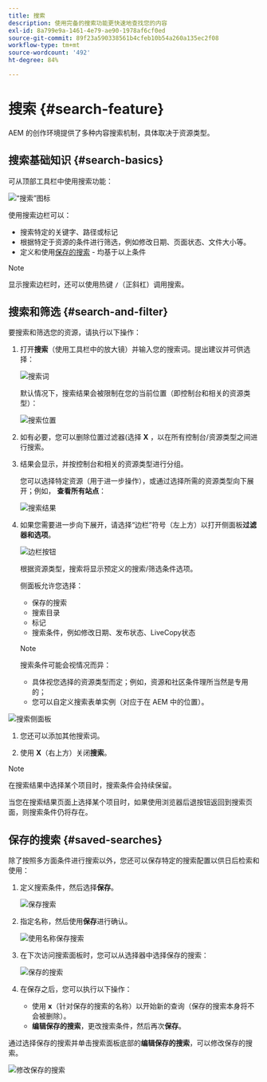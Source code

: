 ```yaml
---
title: 搜索
description: 使用完备的搜索功能更快速地查找您的内容
exl-id: 8a799e9a-1461-4e79-ae90-1978af6cf0ed
source-git-commit: 89f23a590338561b4cfeb10b54a260a135ec2f08
workflow-type: tm+mt
source-wordcount: '492'
ht-degree: 84%

---
```


# 搜索 {#search-feature}

AEM 的创作环境提供了多种内容搜索机制，具体取决于资源类型。

## 搜索基础知识 {#search-basics}

可从顶部工具栏中使用搜索功能：

![“搜索”图标](/help/sites-cloud/authoring/assets/search-icon.png)

使用搜索边栏可以：

* 搜索特定的关键字、路径或标记
* 根据特定于资源的条件进行筛选，例如修改日期、页面状态、文件大小等。
* 定义和使用[保存的搜索](#saved-searches) - 均基于以上条件

>[!NOTE]
>
>显示搜索边栏时，还可以使用热键 `/`（正斜杠）调用搜索。

## 搜索和筛选 {#search-and-filter}

要搜索和筛选您的资源，请执行以下操作：

1. 打开&#x200B;**搜索**（使用工具栏中的放大镜）并输入您的搜索词。提出建议并可供选择：

   ![搜索词](/help/sites-cloud/authoring/assets/search-term.png)

   默认情况下，搜索结果会被限制在您的当前位置（即控制台和相关的资源类型）：

   ![搜索位置](/help/sites-cloud/authoring/assets/search-term-location.png)

1. 如有必要，您可以删除位置过滤器(选择 **X** ，以在所有控制台/资源类型之间进行搜索。
1. 结果会显示，并按控制台和相关的资源类型进行分组。

   您可以选择特定资源（用于进一步操作），或通过选择所需的资源类型向下展开；例如， **查看所有站点**：

   ![搜索结果](/help/sites-cloud/authoring/assets/search-results.png)

1. 如果您需要进一步向下展开，请选择“边栏”符号（左上方）以打开侧面板&#x200B;**过滤器和选项**。

   ![边栏按钮](/help/sites-cloud/authoring/assets/rail-button.png)

   根据资源类型，搜索将显示预定义的搜索/筛选条件选项。

   侧面板允许您选择：

   * 保存的搜索
   * 搜索目录
   * 标记
   * 搜索条件，例如修改日期、发布状态、LiveCopy状态

   >[!NOTE]
   >
   >搜索条件可能会视情况而异：
   >
   >* 具体视您选择的资源类型而定；例如，资源和社区条件理所当然是专用的；
   >* 您可以自定义搜索表单实例（对应于在 AEM 中的位置）。

<!--
  >* Your instance as the [Search Forms](/help/sites-administering/search-forms.md) can be customized (appropriate to the location within AEM).
  -->

![搜索侧面板](/help/sites-cloud/authoring/assets/search-side-panel.png)

1. 您还可以添加其他搜索词。

1. 使用 **X**（右上方）关闭&#x200B;**搜索**。

>[!NOTE]
>
>在搜索结果中选择某个项目时，搜索条件会持续保留。
>
>当您在搜索结果页面上选择某个项目时，如果使用浏览器后退按钮返回到搜索页面，则搜索条件仍将存在。

## 保存的搜索 {#saved-searches}

除了按照多方面条件进行搜索以外，您还可以保存特定的搜索配置以供日后检索和使用：

1. 定义搜索条件，然后选择&#x200B;**保存**。

   ![保存搜索](/help/sites-cloud/authoring/assets/search-side-panel.png)

1. 指定名称，然后使用&#x200B;**保存**&#x200B;进行确认。

   ![使用名称保存搜索](/help/sites-cloud/authoring/assets/search-save-name.png)

1. 在下次访问搜索面板时，您可以从选择器中选择保存的搜索：

   ![保存的搜索](/help/sites-cloud/authoring/assets/saved-searches.png)

1. 在保存之后，您可以执行以下操作：

   * 使用 **x**（针对保存的搜索的名称）以开始新的查询（保存的搜索本身将不会被删除）。
   * **编辑保存的搜索**，更改搜索条件，然后再次&#x200B;**保存**。

通过选择保存的搜索并单击搜索面板底部的&#x200B;**编辑保存的搜索**，可以修改保存的搜索。

![修改保存的搜索](/help/sites-cloud/authoring/assets/saved-searches-modify.png)
